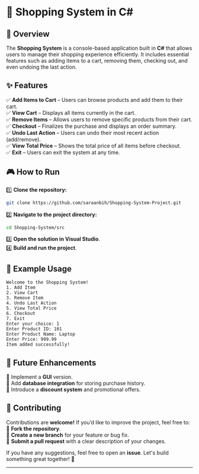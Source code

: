 # 🛒 Shopping System in C#  

## 📌 Overview  
The **Shopping System** is a console-based application built in **C#** that allows users to manage their shopping experience efficiently. It includes essential features such as adding items to a cart, removing them, checking out, and even undoing the last action.  

## ✨ Features  
✅ **Add Items to Cart** – Users can browse products and add them to their cart.  
✅ **View Cart** – Displays all items currently in the cart.  
✅ **Remove Items** – Allows users to remove specific products from their cart.  
✅ **Checkout** – Finalizes the purchase and displays an order summary.  
✅ **Undo Last Action** – Users can undo their most recent action (add/remove).  
✅ **View Total Price** – Shows the total price of all items before checkout.  
✅ **Exit** – Users can exit the system at any time.  

## 🎮 How to Run  
1️⃣ **Clone the repository:**  
```sh
git clone https://github.com/saraanbih/Shopping-System-Project.git
```  
2️⃣ **Navigate to the project directory:**  
```sh
cd Shopping-System/src
```  
3️⃣ **Open the solution in Visual Studio**.  
4️⃣ **Build and run the project**.  

## 📝 Example Usage  
```
Welcome to the Shopping System!
1. Add Item
2. View Cart
3. Remove Item
4. Undo Last Action
5. View Total Price
6. Checkout
7. Exit
Enter your choice: 1
Enter Product ID: 101
Enter Product Name: Laptop
Enter Price: 999.99
Item added successfully!
```

## 🚀 Future Enhancements  
🔹 Implement a **GUI** version.  
🔹 Add **database integration** for storing purchase history.  
🔹 Introduce a **discount system** and promotional offers.  

## 🤝 Contributing  
Contributions are **welcome!** If you’d like to improve the project, feel free to:  
📌 **Fork the repository**.  
📌 **Create a new branch** for your feature or bug fix.  
📌 **Submit a pull request** with a clear description of your changes.  

If you have any suggestions, feel free to open an **issue**. Let's build something great together! 🚀  

---
